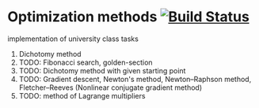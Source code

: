 # Optimization methods [![Build Status](https://travis-ci.org/hrsrashid/opt-met.svg?branch=master)](https://travis-ci.org/hrsrashid/opt-met)

implementation of university class tasks

1. Dichotomy method
2. TODO: Fibonacci search, golden-section
3. TODO: Dichotomy method with given starting point
4. TODO: Gradient descent, Newton's method, Newton–Raphson method, Fletcher–Reeves (Nonlinear conjugate gradient method)
5. TODO: method of Lagrange multipliers
